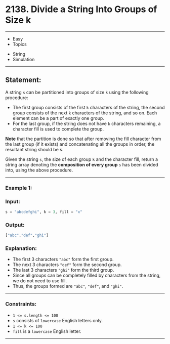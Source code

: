 # 2138. Divide a String Into Groups of Size k
------
+ Easy
+ Topics
 - String
 - Simulation
---
## Statement:
A string `s` can be partitioned into groups of size `k` using the following procedure:
  + The first group consists of the first `k` characters of the string, the second group consists of the next `k` characters of the string, and so on.
     Each element can be a part of exactly one group.
  + For the last group, if the string does not have `k` characters remaining, a character fill is used to complete the group.

**Note** that the partition is done so that after removing the fill character from the last group (if it exists) and concatenating all the groups in order, the resultant string should be s.

Given the string `s`, the size of each group `k` and the character fill, return a string array denoting the **composition of every group** `s` has been divided into, using the above procedure.

---
### Example 1:

### Input: 
```python
s = "abcdefghi", k = 3, fill = "x"
```
### Output: 
```python
["abc","def","ghi"]
```
### Explanation:
+ The first 3 characters `"abc"` form the first group.
+ The next 3 characters `"def"` form the second group.
+ The last 3 characters `"ghi"` form the third group.
+ Since all groups can be completely filled by characters from the string, we do not need to use fill.
+ Thus, the groups formed are `"abc"`, `"def"`, and `"ghi"`.
---

### Constraints:

  + `1 <= s.length <= 100`
  + `s` consists of `lowercase` English letters only.
  + `1 <= k <= 100`
  + `fill` is a `lowercase` English letter.

----
